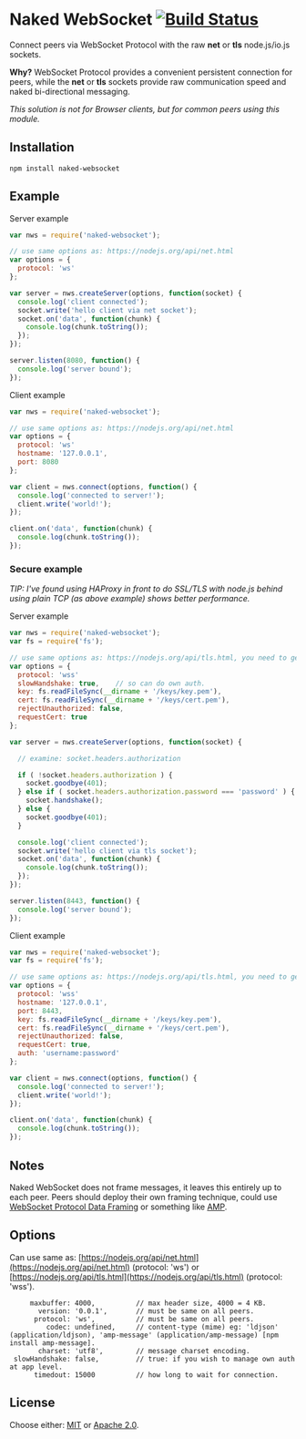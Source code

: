 # Naked WebSocket [![Build Status](https://api.travis-ci.org/fluidecho/naked-websocket.png)](https://travis-ci.org/fluidecho/naked-websocket)

Connect peers via WebSocket Protocol with the raw __net__ or __tls__ node.js/io.js sockets.

__Why?__ WebSocket Protocol provides a convenient persistent connection for peers, while the __net__ or __tls__ sockets provide raw communication speed and naked bi-directional messaging.  

_This solution is not for Browser clients, but for common peers using this module._

## Installation

```
npm install naked-websocket
```

## Example

Server example

```js
var nws = require('naked-websocket');

// use same options as: https://nodejs.org/api/net.html
var options = {
  protocol: 'ws'
};

var server = nws.createServer(options, function(socket) {
  console.log('client connected');
  socket.write('hello client via net socket');
  socket.on('data', function(chunk) {
    console.log(chunk.toString());
  });
});

server.listen(8080, function() {
  console.log('server bound');
});

```

Client example

```js
var nws = require('naked-websocket');

// use same options as: https://nodejs.org/api/net.html
var options = {
  protocol: 'ws'
  hostname: '127.0.0.1',
  port: 8080
};

var client = nws.connect(options, function() {
  console.log('connected to server!');
  client.write('world!');
});

client.on('data', function(chunk) {
  console.log(chunk.toString());
});

```

### Secure example

_TIP: I've found using HAProxy in front to do SSL/TLS with node.js behind using plain TCP (as above example) shows better performance._ 

Server example

```js
var nws = require('naked-websocket');
var fs = require('fs');

// use same options as: https://nodejs.org/api/tls.html, you need to generate own key.pem and cert.pem.
var options = {
  protocol: 'wss'
  slowHandshake: true,    // so can do own auth.
  key: fs.readFileSync(__dirname + '/keys/key.pem'),
  cert: fs.readFileSync(__dirname + '/keys/cert.pem'),
  rejectUnauthorized: false,
  requestCert: true
};

var server = nws.createServer(options, function(socket) {

  // examine: socket.headers.authorization

  if ( !socket.headers.authorization ) {
    socket.goodbye(401);
  } else if ( socket.headers.authorization.password === 'password' ) {
    socket.handshake();
  } else {
    socket.goodbye(401);
  }

  console.log('client connected');
  socket.write('hello client via tls socket');
  socket.on('data', function(chunk) {
    console.log(chunk.toString());
  });
});

server.listen(8443, function() {
  console.log('server bound');
});

```

Client example

```js
var nws = require('naked-websocket');
var fs = require('fs');

// use same options as: https://nodejs.org/api/tls.html, you need to generate key.pem and cert.pem.
var options = {
  protocol: 'wss'
  hostname: '127.0.0.1',
  port: 8443,
  key: fs.readFileSync(__dirname + '/keys/key.pem'),
  cert: fs.readFileSync(__dirname + '/keys/cert.pem'),
  rejectUnauthorized: false,
  requestCert: true,
  auth: 'username:password'
};

var client = nws.connect(options, function() {
  console.log('connected to server!');
  client.write('world!');
});

client.on('data', function(chunk) {
  console.log(chunk.toString());
});

```

## Notes

Naked WebSocket does not frame messages, it leaves this entirely up to each peer. Peers should deploy their own framing technique, could use [WebSocket Protocol Data Framing](http://tools.ietf.org/html/rfc6455#section-5) or something like [AMP](https://github.com/tj/node-amp).

## Options

Can use same as: [https://nodejs.org/api/net.html](https://nodejs.org/api/net.html) (protocol: 'ws') or [https://nodejs.org/api/tls.html](https://nodejs.org/api/tls.html) (protocol: 'wss').

```
     maxbuffer: 4000,          // max header size, 4000 = 4 KB.
       version: '0.0.1',       // must be same on all peers.
      protocol: 'ws',          // must be same on all peers.
         codec: undefined,     // content-type (mime) eg: 'ldjson' (application/ldjson), 'amp-message' (application/amp-message) [npm install amp-message].
       charset: 'utf8',        // message charset encoding.
 slowHandshake: false,         // true: if you wish to manage own auth at app level.
      timedout: 15000          // how long to wait for connection.
```

## License

Choose either: [MIT](http://opensource.org/licenses/MIT) or [Apache 2.0](http://www.apache.org/licenses/LICENSE-2.0).

